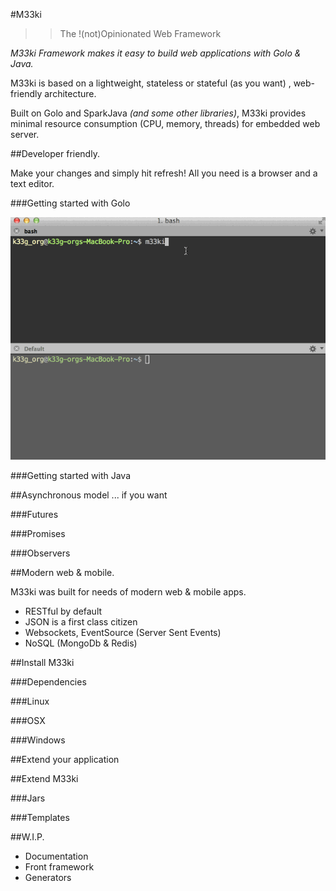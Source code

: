#M33ki

>>The !(not)Opinionated Web Framework

*M33ki Framework makes it easy to build web applications with Golo & Java.*

M33ki is based on a lightweight, stateless or stateful (as you want) , web-friendly architecture.

Built on Golo and SparkJava *(and some other libraries)*, M33ki provides minimal resource consumption (CPU, memory, threads) for embedded web server.

##Developer friendly.

Make your changes and simply hit refresh! All you need is a browser and a text editor.

###Getting started with Golo

![...](appgolo.gif)


###Getting started with Java



##Asynchronous model ... if you want

###Futures

###Promises

###Observers



##Modern web & mobile.

M33ki was built for needs of modern web & mobile apps.

- RESTful by default
- JSON is a first class citizen
- Websockets, EventSource (Server Sent Events)
- NoSQL (MongoDb & Redis)

##Install M33ki

###Dependencies

###Linux


###OSX


###Windows


##Extend your application


##Extend M33ki

###Jars

###Templates


##W.I.P.

- Documentation
- Front framework
- Generators




